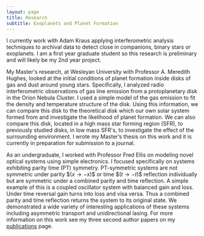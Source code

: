```yaml
---
layout: page
title: Research
subtitle: Exoplanets and Planet Formation
---
```


I currently work with Adam Kraus applying interferometric analysis techniques to archival data to detect close in companions, binary stars or exoplanets. I am a first year graduate student so this research is preliminary and will likely be my 2nd year project.

My Master's research, at Wesleyan University with Professor A. Meredith Hughes, looked at the initial conditions of planet formation inside disks of gas and dust around young stars. Specifically, I analyzed radio interferometric observations of gas line emission from a protoplanetary disk in the Orion Nebula Cluster. I used a simple model of the gas emission to fit the density and temperature structure of the disk. Using this information, we can compare this disk to the theoretical disk which our own solar system formed from and investigate the likelihood of planet formation. We can also compare this disk, located in a high mass star forming region (SFR), to previously studied disks, in low mass SFR's, to investigate the effect of the surrounding environment. I wrote my Master’s thesis on this work and it is currently in preparation for submission to a journal.

As an undergraduate, I worked with Professor Fred Ellis on modeling novel optical systems using simple electronics. I focused specifically on systems exhibiting parity time (PT) symmetry. PT-symmetric systems are not symmetric under parity \$$(x \rightarrow -x)$$ or time \$$(t \rightarrow -t)$$ reflection individually but are symmetric under a combined parity and time reflection. A simple example of this is a coupled oscillator system with balanced gain and loss. Under time reversal gain turns into loss and visa versa. Thus a combined parity and time reflection returns the system to its original state. We demonstrated a wide variety of interesting applications of these systems including asymmetric transport and unidirectional lasing. For more information on this work see my three second author papers on my [publications](/publications) page.
